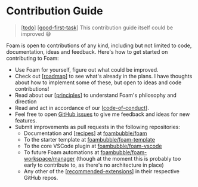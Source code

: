 # Contribution Guide

> [[todo]] [[good-first-task]] This contribution guide itself could be improved 😅

Foam is open to contributions of any kind, including but not limited to code, documentation, ideas and feedback. Here's how to get started on contributing to Foam:

- Use Foam for yourself, figure out what could be improved.
- Check out [[roadmap]] to see what's already in the plans. I have thoughts about how to implement some of these, but open to ideas and code contributions!
- Read about our [[principles]] to understand Foam's philosophy and direction
- Read and act in accordance of our [[code-of-conduct]].
- Feel free to open [GitHub issues](https://github.com/foambubble/foam/issues) to give me feedback and ideas for new features.
- Submit improvements as pull requests in the following repositories:
  - Documentation and [[recipes]] at [foambubble/foam](https://github.com/foambubble/foam)
  - To the starter template at [foambubble/foam-template](https://github.com/foambubble/foam-template)
  - To the core VSCode plugin at [foambubble/foam-vscode](https://github.com/foambubble/foam-vscode)
  - To future Foam automations at [foambubble/foam-workspace/manager](https://github.com/foambubble/foam-workspace/manager) (though at the moment this is probably too early to contribute to, as there's no architecture in place)
  - Any other of the [[recommended-extensions]] in their respective GitHub repos.

[//begin]: # "Autogenerated link references for markdown compatibility"
[todo]: todo "Todo"
[good-first-task]: good-first-task "Good First Task"
[roadmap]: roadmap "Roadmap"
[principles]: principles "Principles"
[code-of-conduct]: code-of-conduct "Code of Conduct"
[recipes]: recipes "Recipes"
[recommended-extensions]: recommended-extensions "Recommended Extensions"
[//end]: # "Autogenerated link references"
